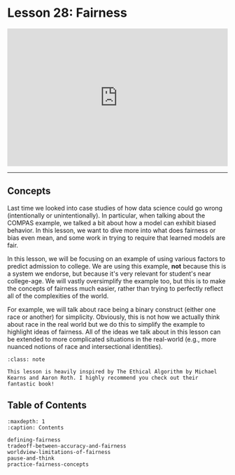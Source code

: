# <i class="fas fa-book fa-fw"></i> Lesson 28: Fairness

<div style="position: relative; padding-bottom: 62.5%; height: 0;">
    <iframe src="https://www.loom.com/embed/0a6ffbc982844cd09cfca4923fd00c46?sharedAppSource=personal_library" frameborder="0" webkitallowfullscreen mozallowfullscreen allowfullscreen style="position: absolute; top: 0; left: 0; width: 100%; height: 100%;"></iframe>
</div>

---

## Concepts

Last time we looked into case studies of how data science could go wrong (intentionally or unintentionally). In particular, when talking about the COMPAS example, we talked a bit about how a model can exhibit biased behavior. In this lesson, we want to dive more into what does fairness or bias even mean, and some work in trying to require that learned models are fair.

In this lesson, we will be focusing on an example of using various factors to predict admission to college. We are using this example, **not** because this is a system we endorse, but because it's very relevant for student's near college-age. We will vastly oversimplify the example too, but this is to make the concepts of fairness much easier, rather than trying to perfectly reflect all of the complexities of the world.

For example, we will talk about race being a binary construct (either one race or another) for simplicity. Obviously, this is not how we actually think about race in the real world but we do this to simplify the example to highlight ideas of fairness. All of the ideas we talk about in this lesson can be extended to more complicated situations in the real-world (e.g., more nuanced notions of race and intersectional identities).

```{admonition} Note
:class: note

This lesson is heavily inspired by The Ethical Algorithm by Michael Kearns and Aaron Roth. I highly recommend you check out their fantastic book!

```

## Table of Contents

```{toctree}
:maxdepth: 1
:caption: Contents

defining-fairness
tradeoff-between-accuracy-and-fairness
worldview-limitations-of-fairness
pause-and-think
practice-fairness-concepts
```
